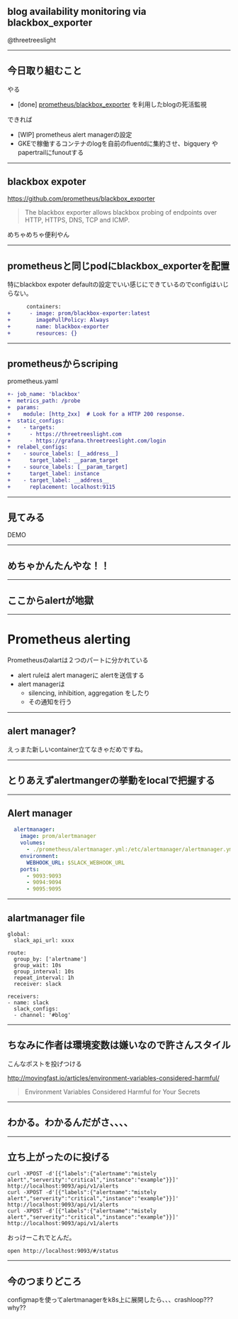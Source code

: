 ## blog availability monitoring via blackbox_exporter

@threetreeslight

---

## 今日取り組むこと

やる
- [done] [prometheus/blackbox_exporter](https://github.com/prometheus/blackbox_exporter) を利用したblogの死活監視

できれば
- [WIP] prometheus alert managerの設定
- GKEで稼働するコンテナのlogを自前のfluentdに集約させ、bigquery や papertrailにfunoutする

---

## blackbox expoter

https://github.com/prometheus/blackbox_exporter
> The blackbox exporter allows blackbox probing of endpoints over HTTP, HTTPS, DNS, TCP and ICMP.

めちゃめちゃ便利やん

---

## prometheusと同じpodにblackbox_exporterを配置

特にblackbox expoter defaultの設定でいい感じにできているのでconfigはいじらない。

```diff
      containers:
+      - image: prom/blackbox-exporter:latest
+        imagePullPolicy: Always
+        name: blackbox-exporter
+        resources: {}
```

---

## prometheusからscriping

prometheus.yaml

```diff
+- job_name: 'blackbox'
+  metrics_path: /probe
+  params:
+    module: [http_2xx]  # Look for a HTTP 200 response.
+  static_configs:
+    - targets:
+      - https://threetreeslight.com
+      - https://grafana.threetreeslight.com/login
+  relabel_configs:
+    - source_labels: [__address__]
+      target_label: __param_target
+    - source_labels: [__param_target]
+      target_label: instance
+    - target_label: __address__
+      replacement: localhost:9115
```

---

## 見てみる

DEMO

---

## めちゃかんたんやな！！

---

## ここからalertが地獄

---

# Prometheus alerting

Prometheusのalartは２つのパートに分かれている

- alert ruleは alert managerに alertを送信する
- alert managerは
  - silencing, inhibition, aggregation をしたり
  - その通知を行う

---

## alert manager?

えっまた新しいcontainer立てなきゃだめですね。

---

## とりあえずalertmangerの挙動をlocalで把握する

---

## Alert manager

```yaml
  alertmanager:
    image: prom/alertmanager
    volumes:
      - ./prometheus/alertmanager.yml:/etc/alertmanager/alertmanager.yml
    environment:
      WEBHOOK_URL: $SLACK_WEBHOOK_URL
    ports:
      - 9093:9093
      - 9094:9094
      - 9095:9095
```

---

## alartmanager file

```
global:
  slack_api_url: xxxx

route:
  group_by: ['alertname']
  group_wait: 10s
  group_interval: 10s
  repeat_interval: 1h
  receiver: slack

receivers:
- name: slack
  slack_configs:
  - channel: '#blog'
```

---

## ちなみに作者は環境変数は嫌いなので許さんスタイル

こんなポストを投げつける

http://movingfast.io/articles/environment-variables-considered-harmful/
> Environment Variables Considered Harmful for Your Secrets

---

## わかる。わかるんだがさ、、、、

---

## 立ち上がったのに投げる

```
curl -XPOST -d'[{"labels":{"alertname":"mistely alert","serverity":"critical","instance":"example"}}]' http://localhost:9093/api/v1/alerts
curl -XPOST -d'[{"labels":{"alertname":"mistely alert","serverity":"critical","instance":"example"}}]' http://localhost:9093/api/v1/alerts
curl -XPOST -d'[{"labels":{"alertname":"mistely alert","serverity":"critical","instance":"example"}}]' http://localhost:9093/api/v1/alerts
```

おっけーこれでとんだ。

```
open http://localhost:9093/#/status
```

---

## 今のつまりどころ

configmapを使ってalertmanagerをk8s上に展開したら、、、crashloop???why??


